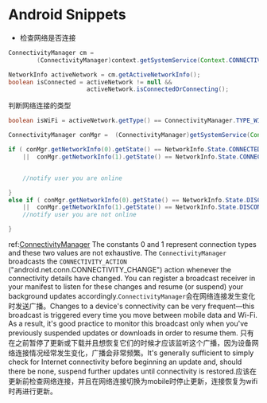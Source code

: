 Android Snippets
================
+ 检查网络是否连接
```java
ConnectivityManager cm =
        (ConnectivityManager)context.getSystemService(Context.CONNECTIVITY_SERVICE);

NetworkInfo activeNetwork = cm.getActiveNetworkInfo();
boolean isConnected = activeNetwork != null &&
                      activeNetwork.isConnectedOrConnecting();
```
判断网络连接的类型
```java
boolean isWiFi = activeNetwork.getType() == ConnectivityManager.TYPE_WIFI;
```

```java
ConnectivityManager conMgr =  (ConnectivityManager)getSystemService(Context.CONNECTIVITY_SERVICE);

if ( conMgr.getNetworkInfo(0).getState() == NetworkInfo.State.CONNECTED
    ||  conMgr.getNetworkInfo(1).getState() == NetworkInfo.State.CONNECTING  ) {


    //notify user you are online

}
else if ( conMgr.getNetworkInfo(0).getState() == NetworkInfo.State.DISCONNECTED
    ||  conMgr.getNetworkInfo(1).getState() == NetworkInfo.State.DISCONNECTED) {
    //notify user you are not online

}
```
ref:[ConnectivityManager](http://developer.android.com/reference/android/net/ConnectivityManager.html#TYPE_MOBILE) The constants 0 and 1 represent connection types and these two values are not exhaustive.
The ``ConnectivityManager`` broadcasts the ``CONNECTIVITY_ACTION`` ("android.net.conn.CONNECTIVITY_CHANGE") action whenever the connectivity details have changed. You can register a broadcast receiver in your manifest to listen for these changes and resume (or suspend) your background updates accordingly.``ConnectivityManager``会在网络连接发生变化时发送广播。Changes to a device's connectivity can be very frequent—this broadcast is triggered every time you move between mobile data and Wi-Fi. As a result, it's good practice to monitor this broadcast only when you've previously suspended updates or downloads in order to resume them. 只有在之前暂停了更新或下载并且想恢复它们的时候才应该监听这个广播，因为设备网络连接情况经常发生变化，广播会非常频繁。It's generally sufficient to simply check for Internet connectivity before beginning an update and, should there be none, suspend further updates until connectivity is restored.应该在更新前检查网络连接，并且在网络连接切换为mobile时停止更新，连接恢复为wifi时再进行更新。